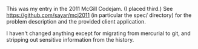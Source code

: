 This was my entry in the 2011 McGill Codejam. (I placed third.)
See https://github.com/sayar/mcj2011 (in particular the spec/ directory)
for the problem description and the provided client application.

I haven't changed anything except for migrating from mercurial to git, and
stripping out sensitive information from the history.
